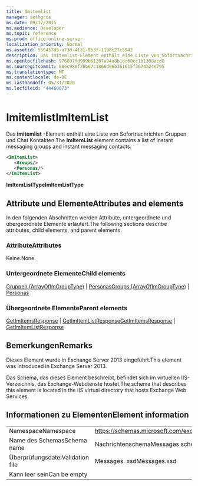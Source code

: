 ```yaml
---
title: Imitemlist
manager: sethgros
ms.date: 09/17/2015
ms.audience: Developer
ms.topic: reference
ms.prod: office-online-server
localization_priority: Normal
ms.assetid: 556457d5-a730-4131-853f-1198c27c5942
description: Das imitemlist-Element enthält eine Liste von Sofortnachrichten Gruppen und Chat Kontakten.
ms.openlocfilehash: 976897fd999b61207a94a8b1dc60cc1b1308acd8
ms.sourcegitcommit: 88ec988f2bb67c1866d06b361615f3674a24e795
ms.translationtype: MT
ms.contentlocale: de-DE
ms.lasthandoff: 05/31/2020
ms.locfileid: "44460673"
---
```

# <a name="imitemlist"></a><span data-ttu-id="c72b3-103">Imitemlist</span><span class="sxs-lookup"><span data-stu-id="c72b3-103">ImItemList</span></span>

<span data-ttu-id="c72b3-104">Das **imitemlist** -Element enthält eine Liste von Sofortnachrichten Gruppen und Chat Kontakten.</span><span class="sxs-lookup"><span data-stu-id="c72b3-104">The **ImItemList** element contains a list of instant messaging groups and instant messaging contacts.</span></span> 
  
```XML
<ImItemList>
   <Groups/>
   <Personas/>
</ImItemList>
```

 <span data-ttu-id="c72b3-105">**ImItemListType**</span><span class="sxs-lookup"><span data-stu-id="c72b3-105">**ImItemListType**</span></span>
## <a name="attributes-and-elements"></a><span data-ttu-id="c72b3-106">Attribute und Elemente</span><span class="sxs-lookup"><span data-stu-id="c72b3-106">Attributes and elements</span></span>

<span data-ttu-id="c72b3-107">In den folgenden Abschnitten werden Attribute, untergeordnete und übergeordnete Elemente erläutert.</span><span class="sxs-lookup"><span data-stu-id="c72b3-107">The following sections describe attributes, child elements, and parent elements.</span></span>
  
### <a name="attributes"></a><span data-ttu-id="c72b3-108">Attribute</span><span class="sxs-lookup"><span data-stu-id="c72b3-108">Attributes</span></span>

<span data-ttu-id="c72b3-109">Keine.</span><span class="sxs-lookup"><span data-stu-id="c72b3-109">None.</span></span>
  
### <a name="child-elements"></a><span data-ttu-id="c72b3-110">Untergeordnete Elemente</span><span class="sxs-lookup"><span data-stu-id="c72b3-110">Child elements</span></span>

<span data-ttu-id="c72b3-111">[Gruppen (ArrayOfImGroupType)](groups-arrayofimgrouptype.md)  |  [Personas](personas-ex15websvcsotherref.md)</span><span class="sxs-lookup"><span data-stu-id="c72b3-111">[Groups (ArrayOfImGroupType)](groups-arrayofimgrouptype.md) | [Personas](personas-ex15websvcsotherref.md)</span></span>
  
### <a name="parent-elements"></a><span data-ttu-id="c72b3-112">Übergeordnete Elemente</span><span class="sxs-lookup"><span data-stu-id="c72b3-112">Parent elements</span></span>

<span data-ttu-id="c72b3-113">[GetImItemsResponse](getimitemsresponse.md)  |  [GetImItemListResponse](getimitemlistresponse.md)</span><span class="sxs-lookup"><span data-stu-id="c72b3-113">[GetImItemsResponse](getimitemsresponse.md) | [GetImItemListResponse](getimitemlistresponse.md)</span></span>
  
## <a name="remarks"></a><span data-ttu-id="c72b3-114">Bemerkungen</span><span class="sxs-lookup"><span data-stu-id="c72b3-114">Remarks</span></span>

<span data-ttu-id="c72b3-115">Dieses Element wurde in Exchange Server 2013 eingeführt.</span><span class="sxs-lookup"><span data-stu-id="c72b3-115">This element was introduced in Exchange Server 2013.</span></span>
  
<span data-ttu-id="c72b3-116">Das Schema, das dieses Element beschreibt, befindet sich im virtuellen IIS-Verzeichnis, das Exchange-Webdienste hostet.</span><span class="sxs-lookup"><span data-stu-id="c72b3-116">The schema that describes this element is located in the IIS virtual directory that hosts Exchange Web Services.</span></span>
  
## <a name="element-information"></a><span data-ttu-id="c72b3-117">Informationen zu Elementen</span><span class="sxs-lookup"><span data-stu-id="c72b3-117">Element information</span></span>

|||
|:-----|:-----|
|<span data-ttu-id="c72b3-118">Namespace</span><span class="sxs-lookup"><span data-stu-id="c72b3-118">Namespace</span></span>  <br/> |https://schemas.microsoft.com/exchange/services/2006/messages  <br/> |
|<span data-ttu-id="c72b3-119">Name des Schemas</span><span class="sxs-lookup"><span data-stu-id="c72b3-119">Schema name</span></span>  <br/> |<span data-ttu-id="c72b3-120">Nachrichtenschema</span><span class="sxs-lookup"><span data-stu-id="c72b3-120">Messages schema</span></span>  <br/> |
|<span data-ttu-id="c72b3-121">Überprüfungsdatei</span><span class="sxs-lookup"><span data-stu-id="c72b3-121">Validation file</span></span>  <br/> |<span data-ttu-id="c72b3-122">Messages. xsd</span><span class="sxs-lookup"><span data-stu-id="c72b3-122">Messages.xsd</span></span>  <br/> |
|<span data-ttu-id="c72b3-123">Kann leer sein</span><span class="sxs-lookup"><span data-stu-id="c72b3-123">Can be empty</span></span>  <br/> ||
   

